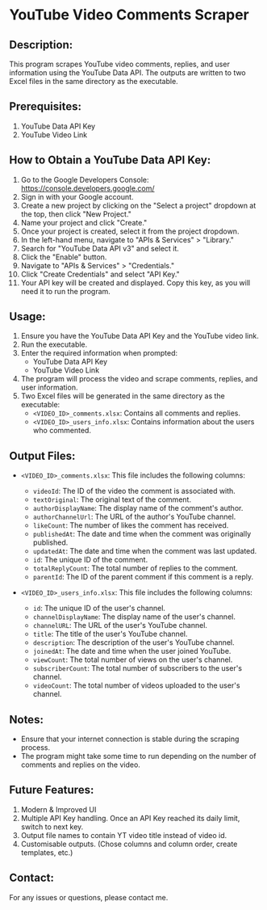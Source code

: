 YouTube Video Comments Scraper
====================================

Description:
-------------
This program scrapes YouTube video comments, replies, and user information using the YouTube Data API. The outputs are written to two Excel files in the same directory as the executable.

Prerequisites:
--------------
1. YouTube Data API Key
2. YouTube Video Link

How to Obtain a YouTube Data API Key:
-------------------------------------
1. Go to the Google Developers Console: https://console.developers.google.com/
2. Sign in with your Google account.
3. Create a new project by clicking on the "Select a project" dropdown at the top, then click "New Project."
4. Name your project and click "Create."
5. Once your project is created, select it from the project dropdown.
6. In the left-hand menu, navigate to "APIs & Services" > "Library."
7. Search for "YouTube Data API v3" and select it.
8. Click the "Enable" button.
9. Navigate to "APIs & Services" > "Credentials."
10. Click "Create Credentials" and select "API Key."
11. Your API key will be created and displayed. Copy this key, as you will need it to run the program.

Usage:
------
1. Ensure you have the YouTube Data API Key and the YouTube video link.
2. Run the executable.
3. Enter the required information when prompted:
   - YouTube Data API Key
   - YouTube Video Link
4. The program will process the video and scrape comments, replies, and user information.
5. Two Excel files will be generated in the same directory as the executable:
   - `<VIDEO_ID>_comments.xlsx`: Contains all comments and replies.
   - `<VIDEO_ID>_users_info.xlsx`: Contains information about the users who commented.

Output Files:
-------------
- `<VIDEO_ID>_comments.xlsx`: This file includes the following columns:
  - `videoId`: The ID of the video the comment is associated with.
  - `textOriginal`: The original text of the comment.
  - `authorDisplayName`: The display name of the comment's author.
  - `authorChannelUrl`: The URL of the author's YouTube channel.
  - `likeCount`: The number of likes the comment has received.
  - `publishedAt`: The date and time when the comment was originally published.
  - `updatedAt`: The date and time when the comment was last updated.
  - `id`: The unique ID of the comment.
  - `totalReplyCount`: The total number of replies to the comment.
  - `parentId`: The ID of the parent comment if this comment is a reply.

- `<VIDEO_ID>_users_info.xlsx`: This file includes the following columns:
  - `id`: The unique ID of the user's channel.
  - `channelDisplayName`: The display name of the user's channel.
  - `channelURL`: The URL of the user's YouTube channel.
  - `title`: The title of the user's YouTube channel.
  - `description`: The description of the user's YouTube channel.
  - `joinedAt`: The date and time when the user joined YouTube.
  - `viewCount`: The total number of views on the user's channel.
  - `subscriberCount`: The total number of subscribers to the user's channel.
  - `videoCount`: The total number of videos uploaded to the user's channel.

Notes:
------
- Ensure that your internet connection is stable during the scraping process.
- The program might take some time to run depending on the number of comments and replies on the video.

Future Features:
------
1. Modern & Improved UI
2. Multiple API Key handling. Once an API Key reached its daily limit, switch to next key.
3. Output file names to contain YT video title instead of video id.
4. Customisable outputs. (Chose columns and column order, create templates, etc.)

Contact:
--------
For any issues or questions, please contact me.

